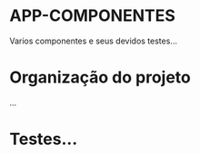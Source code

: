 # APP-COMPONENTES
Varios componentes e seus devidos testes...

# Organização do projeto
...

# Testes...

